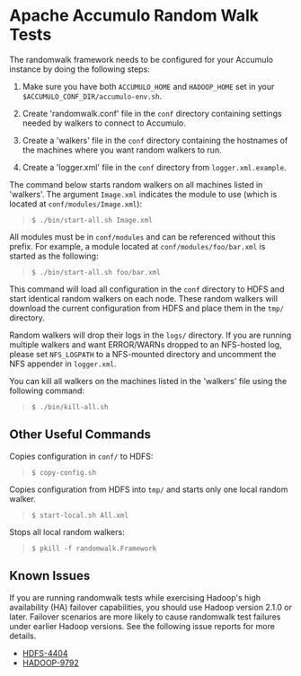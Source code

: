 Apache Accumulo Random Walk Tests
=================================

The randomwalk framework needs to be configured for your Accumulo instance by
doing the following steps:

1.  Make sure you have both `ACCUMULO_HOME` and `HADOOP_HOME` set in your
    `$ACCUMULO_CONF_DIR/accumulo-env.sh`.

2.  Create 'randomwalk.conf' file in the `conf` directory containing settings
    needed by walkers to connect to Accumulo.

3.  Create a 'walkers' file in the `conf` directory containing the hostnames of
    the machines where you want random walkers to run.

3.  Create a 'logger.xml' file in the `conf` directory from `logger.xml.example`.

The command below starts random walkers on all machines listed in 'walkers'.
The argument `Image.xml` indicates the module to use (which is located at
`conf/modules/Image.xml`):

> `$ ./bin/start-all.sh Image.xml`

All modules must be in `conf/modules` and can be referenced without this prefix.
For example, a module located at `conf/modules/foo/bar.xml` is started as
the following:

> `$ ./bin/start-all.sh foo/bar.xml`

This command will load all configuration in the `conf` directory to HDFS and
start identical random walkers on each node.  These random walkers will
download the current configuration from HDFS and place them in the `tmp/`
directory.

Random walkers will drop their logs in the `logs/` directory.  If you are running
multiple walkers and want ERROR/WARNs dropped to an NFS-hosted log, please set
`NFS_LOGPATH` to a NFS-mounted directory and uncomment the NFS appender in `logger.xml`.

You can kill all walkers on the machines listed in the 'walkers' file using
the following command:

> `$ ./bin/kill-all.sh`

Other Useful Commands
---------------------

Copies configuration in `conf/` to HDFS:

> `$ copy-config.sh`

Copies configuration from HDFS into `tmp/` and starts only one local random walker.

> `$ start-local.sh All.xml`

Stops all local random walkers:

> `$ pkill -f randomwalk.Framework`

Known Issues
------------

If you are running randomwalk tests while exercising Hadoop's high availability
(HA) failover capabilities, you should use Hadoop version 2.1.0 or later.
Failover scenarios are more likely to cause randomwalk test failures under
earlier Hadoop versions. See the following issue reports for more details.

* [HDFS-4404](https://issues.apache.org/jira/browse/HDFS-4404)
* [HADOOP-9792](https://issues.apache.org/jira/browse/HADOOP-9792)


